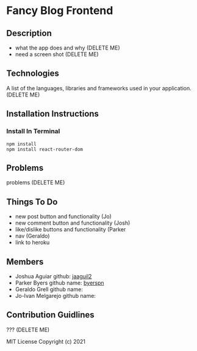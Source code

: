 # Fancy Blog Frontend

## Description
- what the app does and why (DELETE ME)
- need a screen shot (DELETE ME)

## Technologies
A list of the languages, libraries and frameworks used in your application. (DELETE ME)

## Installation Instructions

### Install In Terminal
```
npm install
npm install react-router-dom
```

## Problems
problems (DELETE ME)

## Things To Do
- new post button and functionality (Jo)
- new comment button and functionality (Josh)
- like/dislike buttons and functionality (Parker
- nav (Geraldo)
- link to heroku

## Members 

- Joshua Aguiar github: [jaaguil2](https://github.com/jaaguil2)
- Parker Byers  github name: [byerspn](https://github.com/byerspn)
- Geraldo Grell github name: 
- Jo-Ivan Melgarejo github name: 

## Contribution Guidlines
??? (DELETE ME)

MIT License Copyright (c) 2021
